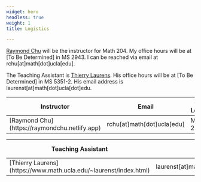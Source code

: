 ```yaml
---
widget: hero
headless: true
weight: 1
title: Logistics

---
```


[Raymond Chu](https://raymondchu.netlify.app) will be the instructor for Math 204. My office hours will be at [To Be Determined] in MS 2943. I can be reached via email at rchu[at]math[dot]ucla[edu].

The Teaching Assistant is [Thierry Laurens](https://www.math.ucla.edu/~laurenst/index.html). His office hours will be at [To Be Determined] in MS 5351-2. His email address is laurenst[at]math[dot]ucla[dot]edu.


<table>
<thead>
<th>Instructor</th>
<th>Email</th>
<th>Office Location</th>
<th>Office Hour</th>
</thead>
<tbody>
<tr>
<td>[Raymond Chu](https://raymondchu.netlify.app)</td>
<td>rchu[at]math[dot]ucla[edu]</td>
<td>MS 2943</td>
<td>TBH</td>
</tr>
</tbody>
</table>

<table>
<thead>
<th>Teaching Assistant</th>
<th>Email</th>
<th>Office Location</th>
<th>Office Hour</th>
</thead>
<tbody>
<tr>
<td>[Thierry Laurens](https://www.math.ucla.edu/~laurenst/index.html)</td>
<td>laurenst[at]math[dot]ucla[dot]edu</td>
<td>MS 5351-2</td>
<td>TBH</td>
</tr>
</tbody>
</table>
